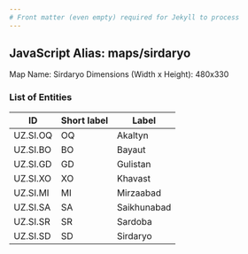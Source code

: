 ```yaml
---
# Front matter (even empty) required for Jekyll to process
---
```


## JavaScript Alias: maps/sirdaryo

Map Name: Sirdaryo
Dimensions (Width x Height): 480x330







### List of Entities

ID | Short label | Label
---|---|---|
UZ.SI.OQ|OQ|Akaltyn
UZ.SI.BO|BO|Bayaut
UZ.SI.GD|GD|Gulistan
UZ.SI.XO|XO|Khavast
UZ.SI.MI|MI|Mirzaabad
UZ.SI.SA|SA|Saikhunabad
UZ.SI.SR|SR|Sardoba
UZ.SI.SD|SD|Sirdaryo
